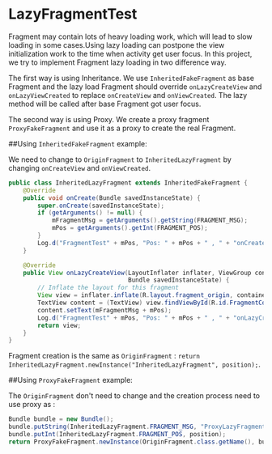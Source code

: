 # LazyFragmentTest
Fragment may contain lots of heavy loading work, which will lead to slow loading in some cases.Using lazy loading can postpone the view initialization work to the time when activity get user focus. In this project, we try to implement Fragment lazy loading in two difference way.

The first way is using Inheritance. We use `InheritedFakeFragment` as base Fragment and the lazy load Fragment should override `onLazyCreateView` and `onLazyViewCreated` to replace `onCreateView` and `onViewCreated`. The lazy method will be called after base Fragment got user focus.

The second way is using Proxy. We create a proxy fragment `ProxyFakeFragment` and use it as a proxy to create the real Fragment.

##Using `InheritedFakeFragment` example:

We need to change to `OriginFragment` to `InheritedLazyFragment` by changing `onCreateView` and `onViewCreated`. 

```java
public class InheritedLazyFragment extends InheritedFakeFragment {
    @Override
    public void onCreate(Bundle savedInstanceState) {
        super.onCreate(savedInstanceState);
        if (getArguments() != null) {
            mFragmentMsg = getArguments().getString(FRAGMENT_MSG);
            mPos = getArguments().getInt(FRAGMENT_POS);
        }
        Log.d("FragmentTest" + mPos, "Pos: " + mPos + " , " + "onCreate");
    }

    @Override
    public View onLazyCreateView(LayoutInflater inflater, ViewGroup container,
                                 Bundle savedInstanceState) {
        // Inflate the layout for this fragment
        View view = inflater.inflate(R.layout.fragment_origin, container, false);
        TextView content = (TextView) view.findViewById(R.id.FragmentContent);
        content.setText(mFragmentMsg + mPos);
        Log.d("FragmentTest" + mPos, "Pos: " + mPos + " , " + "onLazyCreateView");
        return view;
    }
}
```
Fragment creation is the same as `OriginFragment` : `return InheritedLazyFragment.newInstance("InheritedLazyFragment", position);`.

##Using `ProxyFakeFragment` example:

The `OriginFragment` don't need to change and the creation process need to use proxy as :
```java
Bundle bundle = new Bundle();
bundle.putString(InheritedLazyFragment.FRAGMENT_MSG, "ProxyLazyFragment");
bundle.putInt(InheritedLazyFragment.FRAGMENT_POS, position);
return ProxyFakeFragment.newInstance(OriginFragment.class.getName(), bundle);
```
